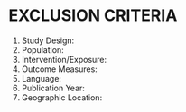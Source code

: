 # EXCLUSION CRITERIA
1. Study Design:
2. Population:
3. Intervention/Exposure:
4. Outcome Measures:
5. Language:
6. Publication Year:
7. Geographic Location: